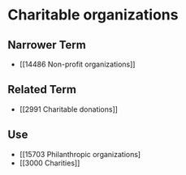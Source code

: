 # Charitable organizations  

## Narrower Term

- [[14486 Non-profit organizations]]  

## Related Term

- [[2991 Charitable donations]]  

## Use

- [[15703 Philanthropic organizations]
- [[3000 Charities]]  

